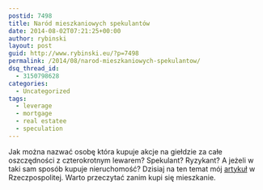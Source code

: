 ```yaml
---
postid: 7498
title: Naród mieszkaniowych spekulantów
date: 2014-08-02T07:21:25+00:00
author: rybinski
layout: post
guid: http://www.rybinski.eu/?p=7498
permalink: /2014/08/narod-mieszkaniowych-spekulantow/
dsq_thread_id:
  - 3150798628
categories:
  - Uncategorized
tags:
  - leverage
  - mortgage
  - real estatee
  - speculation
---
```

Jak można nazwać osobę która kupuje akcje na giełdzie za całe oszczędności z czterokrotnym lewarem? Spekulant? Ryzykant? A jeżeli w taki sam sposób kupuje nieruchomość? Dzisiaj na ten temat mój [artykuł](http://www.ekonomia.rp.pl/artykul/706249,1130419.html) w Rzeczpospolitej. Warto przeczytać zanim kupi się mieszkanie.
